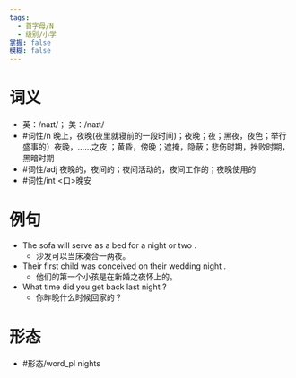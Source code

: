```yaml
---
tags:
  - 首字母/N
  - 级别/小学
掌握: false
模糊: false
---
```

# 词义
- 英：/naɪt/； 美：/naɪt/
- #词性/n  晚上，夜晚(夜里就寝前的一段时间)；夜晚；夜；黑夜，夜色；举行盛事的）夜晚，……之夜 ；黄昏，傍晚；遮掩，隐蔽；悲伤时期，挫败时期，黑暗时期
- #词性/adj  夜晚的，夜间的；夜间活动的，夜间工作的；夜晚使用的
- #词性/int  <口>晚安
# 例句
- The sofa will serve as a bed for a night or two .
	- 沙发可以当床凑合一两夜。
- Their first child was conceived on their wedding night .
	- 他们的第一个小孩是在新婚之夜怀上的。
- What time did you get back last night ?
	- 你昨晚什么时候回家的？
# 形态
- #形态/word_pl nights
